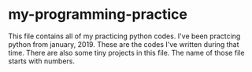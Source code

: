# my-programming-practice
This file contains all of my practicing python codes. 
I've been practcing python from january, 2019.
These are the codes I've written during that time.
There are also some tiny projects in this file. The name of those file starts with numbers.
